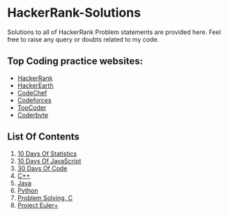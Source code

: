 # HackerRank-Solutions
Solutions to all of HackerRank Problem statements are provided here. Feel free to raise any query or doubts related to my code.
## Top Coding practice websites:
- [HackerRank](http://hackerrank.com/)
- [HackerEarth](https://www.hackerearth.com)
- [CodeChef](https://www.codechef.com/)
- [Codeforces](https://codeforces.com)
- [TopCoder](https://www.topcoder.com)
- [Coderbyte](https://coderbyte.com/)
## List Of Contents
1) [10 Days Of Statistics](https://github.com/RankJay/HackerRank-Solutions/tree/master/10%20Days%20of%20Statistics)
2) [10 Days Of JavaScript](https://github.com/RankJay/HackerRank-Solutions/tree/master/10%20%20Days%20of%20JavaScript)
3) [30 Days Of Code](https://github.com/RankJay/HackerRank-Solutions/tree/master/30%20Days%20of%20Code)
4) [C++](https://github.com/RankJay/HackerRank-Solutions/tree/master/C%2B%2B)
5) [Java](https://github.com/RankJay/HackerRank-Solutions/tree/master/Java)
6) [Python](https://github.com/RankJay/HackerRank-Solutions/tree/master/Python)
7) [Problem Solving, C](https://github.com/RankJay/HackerRank-Solutions/tree/master/Problem%20Solving)
8) [Project Euler+](https://github.com/RankJay/HackerRank-Solutions/tree/master/Project%20Euler%2B)

